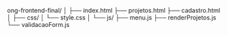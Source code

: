 ong-frontend-final/
│
├── index.html
├── projetos.html
├── cadastro.html
│
├── css/
│   └── style.css
│
└── js/
    ├── menu.js
    ├── renderProjetos.js
    └── validacaoForm.js
